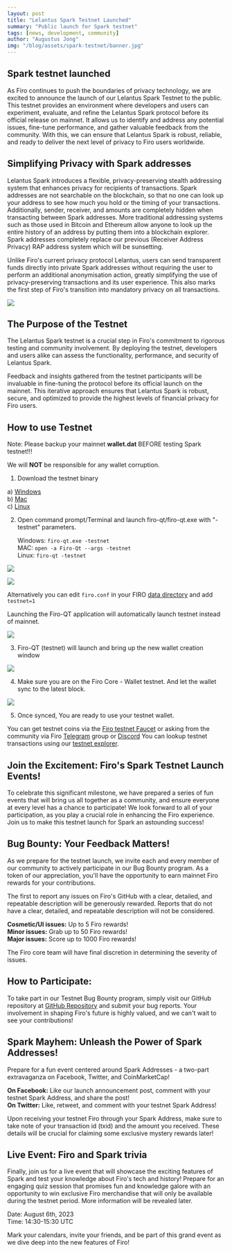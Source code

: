 ```yaml
--- 
layout: post 
title: "Lelantus Spark Testnet Launched" 
summary: "Public launch for Spark testnet"
tags: [news, development, community] 
author: "Augustus Jong" 
img: "/blog/assets/spark-testnet/banner.jpg" 
--- 
```

## Spark testnet launched

As Firo continues to push the boundaries of privacy technology, we are excited to announce the launch of our Lelantus Spark Testnet to the public. This testnet provides an environment where developers and users can experiment, evaluate, and refine the Lelantus Spark protocol before its official release on mainnet. It allows us to identify and address any potential issues, fine-tune performance, and gather valuable feedback from the community. With this, we can ensure that Lelantus Spark is robust, reliable, and ready to deliver the next level of privacy to Firo users worldwide. 

## Simplifying Privacy with Spark addresses

Lelantus Spark introduces a flexible, privacy-preserving stealth addressing system that enhances privacy for recipients of transactions. Spark addresses are not searchable on the blockchain, so that no one can look up your address to see how much you hold or the timing of your transactions. Additionally, sender, receiver, and amounts are completely hidden when transacting between Spark addresses. More traditional addressing systems such as those used in Bitcoin and Ethereum allow anyone to look up the entire history of an address by putting them into a blockchain explorer. Spark addresses completely replace our previous (Receiver Address Privacy) RAP address system which will be sunsetting.

Unlike Firo's current privacy protocol Lelantus, users can send transparent funds directly into private Spark addresses without requiring the user to perform an additional anonymisation action, greatly simplifying the use of privacy-preserving transactions and its user experience. This also marks the first step of Firo's transition into mandatory privacy on all transactions.

![](/blog/assets/spark-testnet/spark-address.jpg)

## The Purpose of the Testnet

The Lelantus Spark testnet is a crucial step in Firo's commitment to rigorous testing and community involvement. By deploying the testnet, developers and users alike can assess the functionality, performance, and security of Lelantus Spark.

Feedback and insights gathered from the testnet participants will be invaluable in fine-tuning the protocol before its official launch on the mainnet. This iterative approach ensures that Lelantus Spark is robust, secure, and optimized to provide the highest levels of financial privacy for Firo users.

## How to use Testnet

Note: Please backup your mainnet **wallet.dat** BEFORE testing Spark testnet!!!

We will **NOT** be responsible for any wallet corruption.

1) Download the testnet binary 

a) [Windows](https://github.com/firoorg/firo/releases/download/v0.14.12.4/firo-0f292f6f0390-win64.zip)  
b) [Mac](https://github.com/firoorg/firo/releases/download/v0.14.12.4/firo-0f292f6f0390-osx-unsigned.dmg)  
c) [Linux](https://github.com/firoorg/firo/releases/download/v0.14.12.4/firo-0f292f6f0390-x86_64-linux-gnu.tar.gz)  

2) Open command prompt/Terminal and launch firo-qt/firo-qt.exe with "-testnet" parameters. 

   Windows: `firo-qt.exe -testnet`  
   MAC: `open -a Firo-Qt --args -testnet`  
   Linux: `firo-qt -testnet`  

![](/blog/assets/spark-testnet/step2.png)

![](/blog/assets/spark-testnet/step2mac.png)

Alternatively you can edit `firo.conf` in your FIRO [data directory](https://github.com/firoorg/firo/wiki/Default-data-directories) and add `testnet=1`

Launching the Firo-QT application will automatically launch testnet instead of mainnet.

![](/blog/assets/spark-testnet/firoconf.png)

3) Firo-QT (testnet) will launch and bring up the new wallet creation window

![](/blog/assets/spark-testnet/step3.png)

4) Make sure you are on the Firo Core - Wallet testnet. And let the wallet sync to the latest block.

![](/blog/assets/spark-testnet/step4.png)

5) Once synced, You are ready to use your testnet wallet. 

You can get testnet coins via the [Firo testnet Faucet](https://testexplorer.firo.org/faucet) or asking from the community via Firo [Telegram](https://t.me/firoorg) group or [Discord](https://discord.com/invite/TGZPRbRT3Y) You can lookup testnet transactions using our [testnet explorer](https://testexplorer.firo.org).

## Join the Excitement: Firo's Spark Testnet Launch Events! 

To celebrate this significant milestone, we have prepared a series of fun events that will bring us all together as a community, and ensure everyone at every level has a chance to participate! We look forward to all of your participation, as you play a crucial role in enhancing the Firo experience. Join us to make this testnet launch for Spark an astounding success! 

## Bug Bounty: Your Feedback Matters!  

As we prepare for the testnet launch, we invite each and every member of our community to actively participate in our Bug Bounty program. As a token of our appreciation, you'll have the opportunity to earn mainnet Firo rewards for your contributions. 

The first to report any issues on Firo's GitHub with a clear, detailed, and repeatable description will be generously rewarded. Reports that do not have a clear, detailed, and repeatable description will not be considered.

**Cosmetic/UI issues:** Up to 5 Firo rewards!  
**Minor issues:** Grab up to 50 Firo rewards!  
**Major issues:** Score up to 1000 Firo rewards!

The Firo core team will have final discretion in determining the severity of issues.  

## How to Participate:  

To take part in our Testnet Bug Bounty program, simply visit our GitHub repository at [GitHub Repository](https://github.com/firoorg/firo/issues) and submit your bug reports. Your involvement in shaping Firo's future is highly valued, and we can't wait to see your contributions!

## Spark Mayhem: Unleash the Power of Spark Addresses!

Prepare for a fun event centered around Spark Addresses - a two-part extravaganza on Facebook, Twitter, and CoinMarketCap!

**On Facebook:** Like our launch announcement post, comment with your testnet Spark Address, and share the post!  
**On Twitter:** Like, retweet, and comment with your testnet Spark Address!  

Upon receiving your testnet Firo through your Spark Address, make sure to take note of your transaction id (txid) and the amount you received. These details will be crucial for claiming some exclusive mystery rewards later!

## Live Event: Firo and Spark trivia

Finally, join us for a live event that will showcase the exciting features of Spark and test your knowledge about Firo's tech and history! Prepare for an engaging quiz session that promises fun and knowledge galore with an opportunity to win exclusive Firo merchandise that will only be available during the testnet period. More information will be revealed later.

 Date: August 6th, 2023  
 Time: 14:30-15:30 UTC  

Mark your calendars, invite your friends, and be part of this grand event as we dive deep into the new features of Firo!


